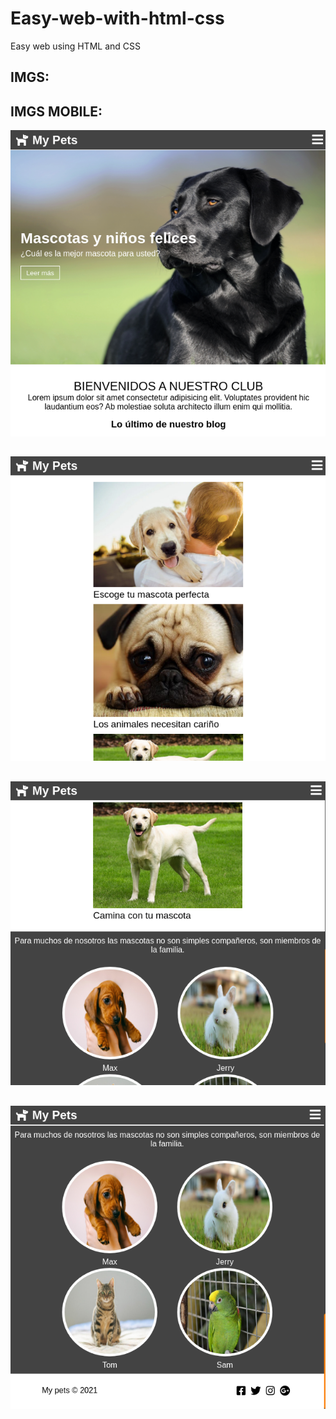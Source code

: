 # Easy-web-with-html-css
Easy web using HTML and CSS
## IMGS:



## IMGS MOBILE:
![alt text](https://raw.githubusercontent.com/Luciano275/Easy-web-with-html-css/main/mobile_intro.png)
## 
![alt text](https://raw.githubusercontent.com/Luciano275/Easy-web-with-html-css/main/mobile_section1.png)
## 
![alt text](https://raw.githubusercontent.com/Luciano275/Easy-web-with-html-css/main/mobile_section2.png)
## 
![alt text](https://raw.githubusercontent.com/Luciano275/Easy-web-with-html-css/main/mobile_section3.png)
